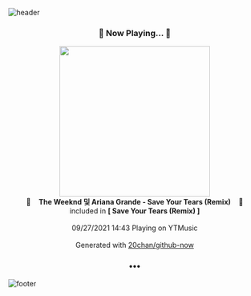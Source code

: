 ![header](https://capsule-render.vercel.app/api?type=wave&height=170&section=header&text=Hi.%20I'm%20SHIFT&fontColor=090707&fontAlignX=45&fontAlignY=65&fontSize=100)

<h3 align="center">🎵 Now Playing... 🎵</h3>
<p align="center">
  <a href="https://music.youtube.com/watch?v=UMnJ6arAbZg">
    <img width="300" src="https://lh3.googleusercontent.com/JvPL31CEZxDK1oRds0FY2gXB1RarepDDM472cZ4P08Eu8tRpq_x0j49cxbxBR9OIC8_WpM-0k11a6CUyqA">
  </a>
  <br>
  🎵&nbsp&nbsp&nbsp <b>The Weeknd 및 Ariana Grande - Save Your Tears (Remix)</b> &nbsp&nbsp&nbsp🎵
  <br>
  included in <b>[ Save Your Tears (Remix) ]</b>
  
  <br />
  <br />
  09/27/2021 14:43 Playing on YTMusic
  <br />
  <br />
  Generated with <a href="https://github.com/20chan/github-now">20chan/github-now</a>
</p>

<h3 align="center">•••</h3>

![footer](https://capsule-render.vercel.app/api?type=wave&height=150&section=footer)
